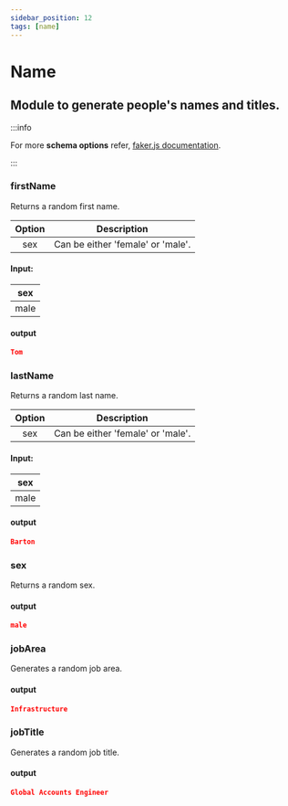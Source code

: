 ```yaml
---
sidebar_position: 12
tags: [name]
---
```


# Name

## Module to generate people's names and titles.

:::info

For more **schema options** refer, [faker.js documentation](https://fakerjs.dev/).

:::

### firstName

Returns a random first name.

| Option | Description                       |
| :----: | --------------------------------- |
|  sex   | Can be either 'female' or 'male'. |

#### Input:

| sex  |
| :--: |
| male |

#### output

```json
Tom
```

### lastName

Returns a random last name.

| Option | Description                       |
| :----: | --------------------------------- |
|  sex   | Can be either 'female' or 'male'. |

#### Input:

| sex  |
| :--: |
| male |

#### output

```json
Barton
```

### sex

Returns a random sex.

#### output

```json
male
```

### jobArea

Generates a random job area.

#### output

```json
Infrastructure
```

### jobTitle

Generates a random job title.

#### output

```json
Global Accounts Engineer
```
